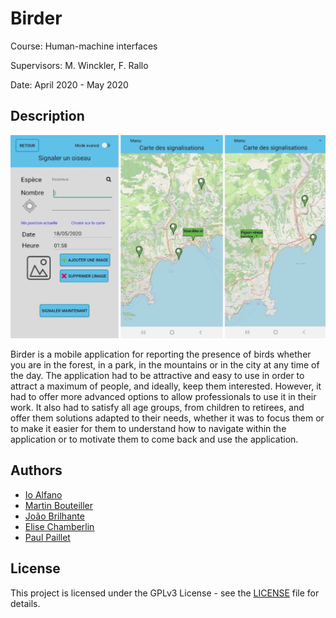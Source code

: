 # Birder

Course: Human-machine interfaces

Supervisors: M. Winckler, F. Rallo

Date: April 2020 - May 2020

## Description

![Preview](docs/preview.jpg)

Birder is a mobile application for reporting the presence of birds whether you are in the forest, in a park, 
in the mountains or in the city at any time of the day. The application had to be attractive and easy to use in order to 
attract a maximum of people, and ideally, keep them interested. However, it had to offer more advanced options to allow 
professionals to use it in their work. It also had to satisfy all age groups, from children to retirees, and offer them 
solutions adapted to their needs, whether it was to focus them or to make it easier for them to understand how to 
navigate within the application or to motivate them to come back and use the application.

## Authors

- [Io Alfano](https://github.com/IoALFANO)
- [Martin Bouteiller](https://github.com/mbouteiller)
- [João Brilhante](https://github.com/JoaoBrlt)
- [Elise Chamberlin](https://github.com/Elise-Chamberlin)
- [Paul Paillet](https://github.com/PaulPaillet)

## License

This project is licensed under the GPLv3 License - see the [LICENSE](LICENSE) file for details.
